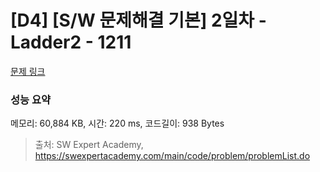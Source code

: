 # [D4] [S/W 문제해결 기본] 2일차 - Ladder2 - 1211 

[문제 링크](https://swexpertacademy.com/main/code/problem/problemDetail.do?contestProbId=AV14BgD6AEECFAYh) 

### 성능 요약

메모리: 60,884 KB, 시간: 220 ms, 코드길이: 938 Bytes



> 출처: SW Expert Academy, https://swexpertacademy.com/main/code/problem/problemList.do